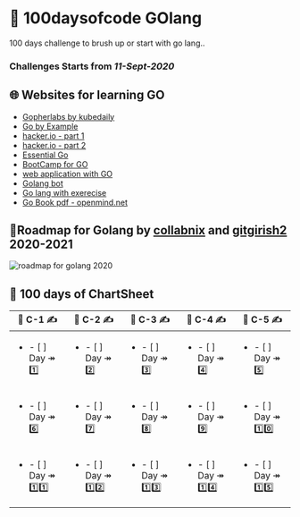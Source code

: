 # 🚧 100daysofcode GOlang 

100 days challenge to brush up or start with go lang..

### Challenges Starts from _11-Sept-2020_

## 🌐 Websites for learning GO 
 - [Gopherlabs by kubedaily](https://gopherlabs.kubedaily.com/Beginners/readme.html) 
 - [Go by Example](https://gobyexample.com/)
 - [hacker.io - part 1](https://hackr.io/tutorials/learn-golang?sort=upvotes&type_tags%5B%5D=1)
 - [hacker.io - part 2]()
 - [Essential Go](https://essential-go.programming-books.io/)
 - [BootCamp for GO](http://www.golangbootcamp.com/)
 - [web application with GO](https://astaxie.gitbooks.io/)
 - [Golang bot](https://golangbot.com/learn-golang-series/)
 - [Go lang with exerecise](https://gophercises.com/)
 - [Go Book pdf - openmind.net](https://www.openmymind.net/assets/go/go.pdf)
 
 ## 🚦Roadmap for Golang by [collabnix](https://github.com/collabnix/GopherLabs-1) and [gitgirish2](https://github.com/gitgirish2/GopherLabs) 2020-2021
 
 ![roadmap for golang 2020](https://i.imgur.com/wsY4wC7.png)

 ## 📅 100 days of ChartSheet


| 🔖 C-1 ✍ | 🔖 C-2  ✍ | 🔖 C-3 ✍ | 🔖 C-4 ✍ | 🔖 C-5 ✍ |
|---|---|---|---|---|
|<ul><li>- [ ] Day ↠ 1️⃣</li></ul>|<ul><li>- [ ] Day ↠ 2️⃣</li></ul>|<ul><li>- [ ] Day ↠ 3️⃣</li></ul>|<ul><li>- [ ] Day ↠ 4️⃣</li></ul>| <ul><li>- [ ] Day ↠ 5️⃣</li></ul>|
|<ul><li>- [ ] Day ↠ 6️⃣</li></ul>|<ul><li>- [ ] Day ↠ 7️⃣</li></ul>|<ul><li>- [ ] Day ↠ 8️⃣</li></ul>|<ul><li>- [ ] Day ↠ 9️⃣</li></ul>| <ul><li>- [ ] Day ↠ 1️⃣0️⃣</li></ul>|
|<ul><li>- [ ] Day ↠ 1️⃣1️⃣</li></ul>|<ul><li>- [ ] Day ↠ 1️⃣2️⃣</li></ul>|<ul><li>- [ ] Day ↠ 1️⃣3️⃣</li></ul>|<ul><li>- [ ] Day ↠ 1️⃣4️⃣</li></ul>|<ul><li>- [ ] Day ↠ 1️⃣5️⃣</li></ul>|
